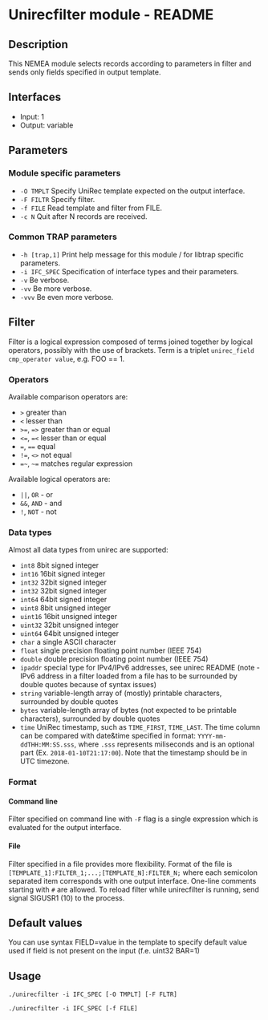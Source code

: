 # Unirecfilter module - README

## Description
This NEMEA module selects records according to parameters in filter and sends only fields specified in output template.

## Interfaces
- Input: 1
- Output: variable

## Parameters
### Module specific parameters
  - `-O TMPLT`  Specify UniRec template expected on the output interface.
  - `-F FILTR`	Specify filter.
  - `-f FILE`	Read template and filter from FILE.
  - `-c N`		Quit after N records are received.

### Common TRAP parameters
- `-h [trap,1]`        Print help message for this module / for libtrap specific parameters.
- `-i IFC_SPEC`      Specification of interface types and their parameters.
- `-v`               Be verbose.
- `-vv`              Be more verbose.
- `-vvv`             Be even more verbose.

## Filter
Filter is a logical expression composed of terms joined together by logical operators, possibly with the use of brackets. Term is a triplet `unirec_field cmp_operator value`, e.g. FOO == 1. 

### Operators
Available comparison operators are:

- `>` greater than
- `<` lesser than
- `>=`, `=>` greater than or equal
- `<=`, `=<` lesser than or equal
- `=`, `==` equal
- `!=`, `<>` not equal
- `=~`, `~=` matches regular expression

Available logical operators are:

- `||`, `OR` - or
- `&&`, `AND` - and
- `!`, `NOT` - not

### Data types

Almost all data types from unirec are supported:

- `int8` 8bit signed integer
- `int16` 16bit signed integer
- `int32` 32bit signed integer
- `int32` 32bit signed integer
- `int64` 64bit signed integer
- `uint8` 8bit unsigned integer
- `uint16` 16bit unsigned integer
- `uint32` 32bit unsigned integer
- `uint64` 64bit unsigned integer
- `char`  a single ASCII character
- `float` single precision floating point number (IEEE 754)
- `double` double precision floating point number (IEEE 754)
- `ipaddr` special type for IPv4/IPv6 addresses, see unirec README (note -  IPv6 address in a filter loaded from a file has to be surrounded by double quotes because of syntax issues)
- `string` variable-length array of (mostly) printable characters, surrounded by double quotes
- `bytes` variable-length array of bytes (not expected to be printable characters), surrounded by double quotes
- `time` UniRec timestamp, such as `TIME_FIRST`, `TIME_LAST`. The time column can be compared with date&time specified in format: `YYYY-mm-ddTHH:MM:SS.sss`, where `.sss` represents miliseconds and is an optional part (Ex. `2018-01-10T21:17:00`). Note that the timestamp should be in UTC timezone.

### Format
#### Command line
Filter specified on command line with `-F` flag is a single expression which is evaluated for the output interface.

#### File
Filter specified in a file provides more flexibility. Format of the file is `[TEMPLATE_1]:FILTER_1;...;[TEMPLATE_N]:FILTER_N;` where each semicolon separated item corresponds with one output interface. One-line comments starting with `#` are allowed. To reload filter while unirecfilter is running, send signal SIGUSR1 (10) to the process.

## Default values
You can use syntax FIELD=value in the template to specify default value used if field is not present on the input (f.e. uint32 BAR=1)

## Usage
`./unirecfilter -i IFC_SPEC [-O TMPLT] [-F FLTR]`

`./unirecfilter -i IFC_SPEC [-f FILE]`
